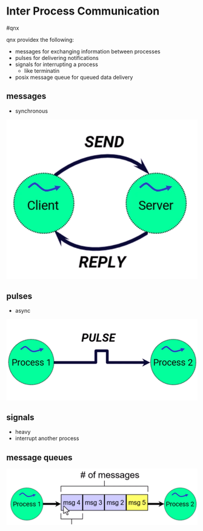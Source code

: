 # Inter Process Communication

#qnx 

qnx providex the following:

- messages for exchanging information between processes 
- pulses for delivering notifications
- signals for interrupting a process
  - like terminatin
- posix message queue for queued data delivery

## messages 

- synchronous

![qnx messages](qnxmessages.png)

 ## pulses

- async 

![qnx pulse](image-1.png) 

## signals 

- heavy 
- interrupt another process 

## message queues 

![message queue](image-2.png)
